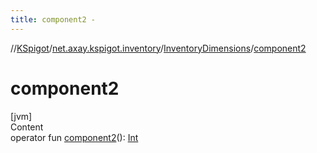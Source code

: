 ```yaml
---
title: component2 -
---
```

//[KSpigot](../../index.md)/[net.axay.kspigot.inventory](../index.md)/[InventoryDimensions](index.md)/[component2](component2.md)



# component2  
[jvm]  
Content  
operator fun [component2](component2.md)(): [Int](https://kotlinlang.org/api/latest/jvm/stdlib/kotlin/-int/index.html)  



